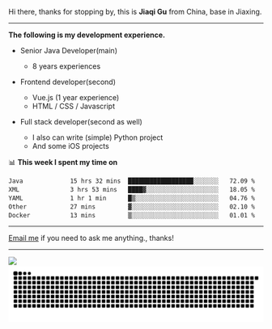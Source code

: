 Hi there, thanks for stopping by, this is **Jiaqi Gu** from China, base in Jiaxing.

---

**The following is my development experience.**

- Senior Java Developer(main)
  - 8 years experiences

- Frontend developer(second)
  - Vue.js (1 year experience)
  - HTML / CSS / Javascript
  
- Full stack developer(second as well)
  - I also can write (simple) Python project
  - And some iOS projects

📊 **This week I spent my time on**
<!--START_SECTION:waka-->

```txt
Java             15 hrs 32 mins  ██████████████████░░░░░░░   72.09 %
XML              3 hrs 53 mins   ████▓░░░░░░░░░░░░░░░░░░░░   18.05 %
YAML             1 hr 1 min      █▒░░░░░░░░░░░░░░░░░░░░░░░   04.76 %
Other            27 mins         ▓░░░░░░░░░░░░░░░░░░░░░░░░   02.10 %
Docker           13 mins         ▒░░░░░░░░░░░░░░░░░░░░░░░░   01.01 %
```

<!--END_SECTION:waka-->

---

[Email me](mailto:htk2klwgr@mozmail.com?subject=Hiring_from_GitHub) if you need to ask me anything., thanks!

---

![]( https://visitor-badge.glitch.me/badge?page_id=githubgujiaqi)
![]( https://github.com/droid-Q/droid-Q/raw/output/github-contribution-grid-snake.svg#gh-dark-mode-only)
